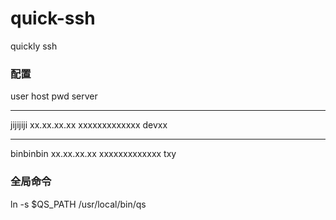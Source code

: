 # quick-ssh
quickly ssh 

### 配置

user             host             pwd                       server
***
jijijiji         xx.xx.xx.xx       xxxxxxxxxxxxx             devxx
***
binbinbin        xx.xx.xx.xx       xxxxxxxxxxxxx             txy

### 全局命令

ln -s $QS_PATH  /usr/local/bin/qs

